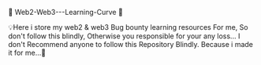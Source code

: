 🧰 Web2-Web3---Learning-Curve 🧰

💡Here i store my web2 &amp; web3 Bug bounty learning resources For me, So don't follow this blindly, Otherwise you responsible for your any loss...
I don't Recommend anyone to follow this Repository Blindly. Because i made it for me...🔬
